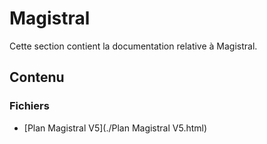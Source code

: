 # Magistral

Cette section contient la documentation relative à Magistral.

## Contenu


### Fichiers

- [Plan Magistral V5](./Plan Magistral V5.html)
